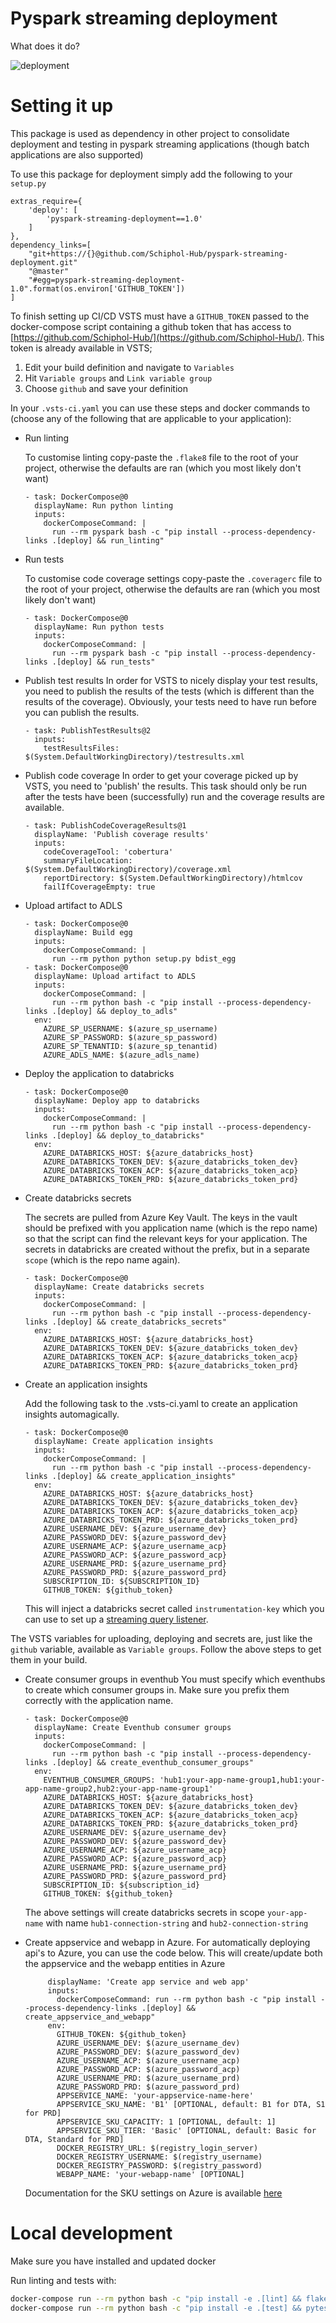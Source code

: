 # Pyspark streaming deployment

What does it do?

![deployment](img/deployment_flow.png)

# Setting it up
This package is used as dependency in other project to consolidate deployment and testing in pyspark streaming applications (though batch applications are also supported)

To use this package for deployment simply add the following to your `setup.py`
```
extras_require={
    'deploy': [
        'pyspark-streaming-deployment==1.0'
    ]
},
dependency_links=[
    "git+https://{}@github.com/Schiphol-Hub/pyspark-streaming-deployment.git"
    "@master"
    "#egg=pyspark-streaming-deployment-1.0".format(os.environ['GITHUB_TOKEN'])
]
```
To finish setting up CI/CD VSTS must have a `GITHUB_TOKEN` passed to the docker-compose script containing a github token that has access to [https://github.com/Schiphol-Hub/](https://github.com/Schiphol-Hub/). This token is already available in VSTS;

1. Edit your build definition and navigate to `Variables`
2. Hit `Variable groups` and `Link variable group`
3. Choose `github` and save your definition

In your `.vsts-ci.yaml` you can use these steps and docker commands to (choose any of the following that are applicable to your application):

* Run linting

    To customise linting copy-paste the `.flake8` file to the root of your project, otherwise the defaults are ran (which you most likely don't want)
    ```
    - task: DockerCompose@0
      displayName: Run python linting
      inputs:
        dockerComposeCommand: |
          run --rm pyspark bash -c "pip install --process-dependency-links .[deploy] && run_linting"
    ```
* Run tests

    To customise code coverage settings copy-paste the `.coveragerc` file to the root of your project, otherwise the defaults are ran (which you most likely don't want)
    ```
    - task: DockerCompose@0
      displayName: Run python tests
      inputs:
        dockerComposeCommand: |
          run --rm pyspark bash -c "pip install --process-dependency-links .[deploy] && run_tests"
    ```

* Publish test results
    In order for VSTS to nicely display your test results, you need to publish the results of the tests (which is different than the results of the coverage). Obviously, your tests need to have run before you can publish the results.
    ```
    - task: PublishTestResults@2
      inputs:
        testResultsFiles: $(System.DefaultWorkingDirectory)/testresults.xml
    ```

* Publish code coverage
    In order to get your coverage picked up by VSTS, you need to 'publish' the results. This task should only be run after the tests have been (successfully) run and the coverage results are available.
    ```
    - task: PublishCodeCoverageResults@1
      displayName: 'Publish coverage results'
      inputs:
        codeCoverageTool: 'cobertura'
        summaryFileLocation: $(System.DefaultWorkingDirectory)/coverage.xml
        reportDirectory: $(System.DefaultWorkingDirectory)/htmlcov
        failIfCoverageEmpty: true
    ```

* Upload artifact to ADLS
    ```
    - task: DockerCompose@0
      displayName: Build egg
      inputs:
        dockerComposeCommand: |
          run --rm python python setup.py bdist_egg
    - task: DockerCompose@0
      displayName: Upload artifact to ADLS
      inputs:
        dockerComposeCommand: |
          run --rm python bash -c "pip install --process-dependency-links .[deploy] && deploy_to_adls"
      env:
        AZURE_SP_USERNAME: $(azure_sp_username)
        AZURE_SP_PASSWORD: $(azure_sp_password)
        AZURE_SP_TENANTID: $(azure_sp_tenantid)
        AZURE_ADLS_NAME: $(azure_adls_name)
    ```
    
* Deploy the application to databricks
    ```
    - task: DockerCompose@0
      displayName: Deploy app to databricks
      inputs:
        dockerComposeCommand: |
          run --rm python bash -c "pip install --process-dependency-links .[deploy] && deploy_to_databricks"
      env:
        AZURE_DATABRICKS_HOST: ${azure_databricks_host}
        AZURE_DATABRICKS_TOKEN_DEV: ${azure_databricks_token_dev}
        AZURE_DATABRICKS_TOKEN_ACP: ${azure_databricks_token_acp}
        AZURE_DATABRICKS_TOKEN_PRD: ${azure_databricks_token_prd}
    ```
    
* Create databricks secrets
    
    The secrets are pulled from Azure Key Vault. The keys in the vault should be prefixed with you application name (which is the repo name) so that the script can find the relevant keys for your application.
    The secrets in databricks are created without the prefix, but in a separate `scope` (which is the repo name again).
    ```
    - task: DockerCompose@0
      displayName: Create databricks secrets
      inputs:
        dockerComposeCommand: |
          run --rm python bash -c "pip install --process-dependency-links .[deploy] && create_databricks_secrets"
      env:
        AZURE_DATABRICKS_HOST: ${azure_databricks_host}
        AZURE_DATABRICKS_TOKEN_DEV: ${azure_databricks_token_dev}
        AZURE_DATABRICKS_TOKEN_ACP: ${azure_databricks_token_acp}
        AZURE_DATABRICKS_TOKEN_PRD: ${azure_databricks_token_prd}
    ```
    
* Create an application insights

    Add the following task to the .vsts-ci.yaml to create an application insights automagically.
    ```
    - task: DockerCompose@0
      displayName: Create application insights
      inputs:
        dockerComposeCommand: |
          run --rm python bash -c "pip install --process-dependency-links .[deploy] && create_application_insights"
      env:
        AZURE_DATABRICKS_HOST: ${azure_databricks_host}
        AZURE_DATABRICKS_TOKEN_DEV: ${azure_databricks_token_dev}
        AZURE_DATABRICKS_TOKEN_ACP: ${azure_databricks_token_acp}
        AZURE_DATABRICKS_TOKEN_PRD: ${azure_databricks_token_prd}
        AZURE_USERNAME_DEV: ${azure_username_dev}
        AZURE_PASSWORD_DEV: ${azure_password_dev}
        AZURE_USERNAME_ACP: ${azure_username_acp}
        AZURE_PASSWORD_ACP: ${azure_password_acp}
        AZURE_USERNAME_PRD: ${azure_username_prd}
        AZURE_PASSWORD_PRD: ${azure_password_prd}
        SUBSCRIPTION_ID: ${SUBSCRIPTION_ID}
        GITHUB_TOKEN: ${github_token}
    ```
    This will inject a databricks secret called `instrumentation-key` which you can use to set up a [streaming query listener](https://github.com/Schiphol-Hub/streaming-query-listener).
    
The VSTS variables for uploading, deploying and secrets are, just like the `github` variable, available as `Variable groups`. Follow the above steps to get them in your build.

* Create consumer groups in eventhub
    You must specify which eventhubs to create which consumer groups in. Make sure you prefix them correctly with the application name.
    ```
    - task: DockerCompose@0
      displayName: Create Eventhub consumer groups
      inputs:
        dockerComposeCommand: |
          run --rm python bash -c "pip install --process-dependency-links .[deploy] && create_eventhub_consumer_groups"
      env:
        EVENTHUB_CONSUMER_GROUPS: 'hub1:your-app-name-group1,hub1:your-app-name-group2,hub2:your-app-name-group1'
        AZURE_DATABRICKS_HOST: ${azure_databricks_host}
        AZURE_DATABRICKS_TOKEN_DEV: ${azure_databricks_token_dev}
        AZURE_DATABRICKS_TOKEN_ACP: ${azure_databricks_token_acp}
        AZURE_DATABRICKS_TOKEN_PRD: ${azure_databricks_token_prd}
        AZURE_USERNAME_DEV: ${azure_username_dev}
        AZURE_PASSWORD_DEV: ${azure_password_dev}
        AZURE_USERNAME_ACP: ${azure_username_acp}
        AZURE_PASSWORD_ACP: ${azure_password_acp}
        AZURE_USERNAME_PRD: ${azure_username_prd}
        AZURE_PASSWORD_PRD: ${azure_password_prd}
        SUBSCRIPTION_ID: ${subscription_id}
        GITHUB_TOKEN: ${github_token}
    ```
    The above settings will create databricks secrets in scope `your-app-name` with name `hub1-connection-string` and `hub2-connection-string`

* Create appservice and webapp in Azure.
   For automatically deploying api's to Azure, you can use the code below. This will create/update both the appservice and the webapp entities in Azure
   ```- task: DockerCompose@0
        displayName: 'Create app service and web app'
        inputs:
          dockerComposeCommand: run --rm python bash -c "pip install --process-dependency-links .[deploy] && create_appservice_and_webapp"
        env:
          GITHUB_TOKEN: ${github_token}
          AZURE_USERNAME_DEV: $(azure_username_dev)
          AZURE_PASSWORD_DEV: $(azure_password_dev)
          AZURE_USERNAME_ACP: $(azure_username_acp)
          AZURE_PASSWORD_ACP: $(azure_password_acp)
          AZURE_USERNAME_PRD: $(azure_username_prd)
          AZURE_PASSWORD_PRD: $(azure_password_prd)
          APPSERVICE_NAME: 'your-appservice-name-here'
          APPSERVICE_SKU_NAME: 'B1' [OPTIONAL, default: B1 for DTA, S1 for PRD]
          APPSERVICE_SKU_CAPACITY: 1 [OPTIONAL, default: 1]
          APPSERVICE_SKU_TIER: 'Basic' [OPTIONAL, default: Basic for DTA, Standard for PRD]
          DOCKER_REGISTRY_URL: $(registry_login_server)
          DOCKER_REGISTRY_USERNAME: $(registry_username)
          DOCKER_REGISTRY_PASSWORD: $(registry_password)
          WEBAPP_NAME: 'your-webapp-name' [OPTIONAL]
   ```
   Documentation for the SKU settings on Azure is available [here](https://azure.microsoft.com/en-us/pricing/details/app-service/linux/)

# Local development

Make sure you have installed and updated docker

Run linting and tests with:

```bash
docker-compose run --rm python bash -c "pip install -e .[lint] && flake8"
docker-compose run --rm python bash -c "pip install -e .[test] && pytest tests"
```

